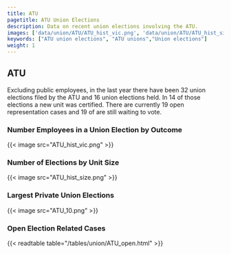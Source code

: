 ```yaml
---
title: ATU
pagetitle: ATU Union Elections
description: Data on recent union elections involving the ATU.
images: ['data/union/ATU/ATU_hist_vic.png', 'data/union/ATU/ATU_hist_size.png', 'data/union/ATU/ATU_10.png']
keywords: ["ATU union elections", "ATU unions","Union elections"]
weight: 1
---
```

##  ATU

Excluding public employees, in the last year there have been 32 union elections filed by the ATU and 16 union elections held. In 14 of those elections a new unit was certified. There are currently 19 open representation cases and 19 of are still waiting to vote.

### Number Employees in a Union Election by Outcome
{{< image src="ATU_hist_vic.png" >}}

### Number of Elections by Unit Size
{{< image src="ATU_hist_size.png" >}}

### Largest Private Union Elections
{{< image src="ATU_10.png" >}}

### Open Election Related Cases
{{< readtable table="/tables/union/ATU_open.html" >}}

